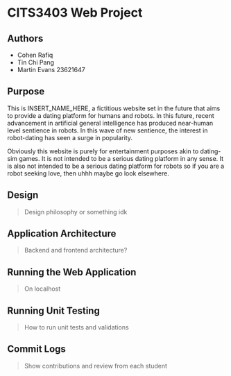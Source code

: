 # CITS3403 Web Project

## Authors
- Cohen Rafiq
- Tin Chi Pang
- Martin Evans 23621647

## Purpose
This is INSERT_NAME_HERE, a fictitious website set in the future that aims 
to provide a dating platform for humans and robots. In this future, recent 
advancement in artificial general intelligence has produced near-human 
level sentience in robots. In this wave of new sentience, the interest 
in robot-dating has seen a surge in popularity.

Obviously this website is purely for entertainment purposes akin to 
dating-sim games. It is not intended to be a serious dating platform in any 
sense. It is also not intended to be a serious dating platform for robots 
so if you are a robot seeking love, then uhhh maybe go look elsewhere.

## Design
> Design philosophy or something idk


## Application Architecture
> Backend and frontend architecture?


## Running the Web Application
> On localhost


## Running Unit Testing
> How to run unit tests and validations


## Commit Logs
> Show contributions and review from each student
